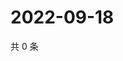 # 2022-09-18

共 0 条

<!-- BEGIN WEIBO -->
<!-- 最后更新时间 Sun Sep 18 2022 21:34:08 GMT+0800 (China Standard Time) -->

<!-- END WEIBO -->
